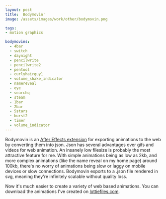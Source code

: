 ```yaml
---
layout: post
title:  Bodymovin'
image: /assets/images/work/other/bodymovin.png

tags:
- motion graphics

bodymovins:
  - 4bar
  - switch
  - daynight
  - pencilwrite
  - pencilwrite2
  - pentool
  - curlyhairguy1
  - volume_shake_indicator
  - namereveal
  - eye
  - searchq
  - steam
  - 1bar
  - 2bar
  - 5stars
  - burst2
  - timer
  - volume_indicator
---
```

Bodymovin is an <a data-scroll href="https://aescripts.com/bodymovin/">After Effects extension</a> for exporting animations to the web by converting them into json. Json has several advantages over gifs and videos for web animation.
An insanely low filesize is probably the most attractive feature for me. With simple animations being as low as 2kb, and more complex animations (like the name reveal on my home page) around 100kb, there's no worry of animations being slow or laggy on mobile devices or slow connections. Bodymovin exports to a .json file rendered in svg, meaning they're infinitely scalable without quality loss.

Now it's much easier to create a variety of web based animations. You can download the animations I've created on [lottiefiles.com](http://www.lottiefiles.com/slykuiper). 